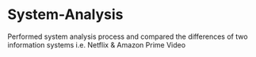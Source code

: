 # System-Analysis
Performed system analysis process and compared the differences of two information systems i.e. Netflix &amp; Amazon Prime Video

